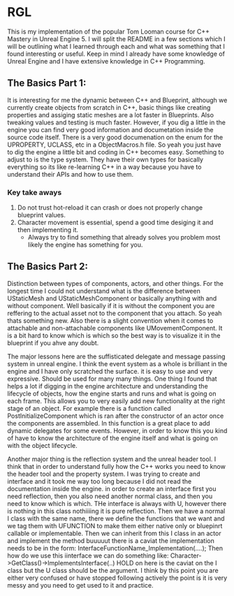 # RGL

This is my implementation of the popular Tom Looman course for C++ Mastery in Unreal Engine 5.
I will split the README in a few sections which I will be outlining what I learned through each
and what was something that I found interesting or useful. Keep in mind I already have some knowledge
of Unreal Engine and I have extensive knowledge in C++ Programming.

## The Basics Part 1:
It is interesting for me the dynamic between C++ and Blueprint, although we currently create
objects from scratch in C++, basic things like creating properties and assiging static meshes
are a lot faster in Blueprints. Also tweaking values and testing is much faster. However, if you
dig a little in the engine you can find very good information and documetation inside the source code
itself. There is a very good documenation on the enum for the UPROPERTY, UCLASS, etc in a ObjectMacros.h
file. So yeah you just have to dig the engine a little bit and coding in C++ becomes easy. Something
to adjust to is the type system. They have their own types for basically everything so its like re-learning
C++ in a way because you have to understand their APIs and how to use them.

### Key take aways
1. Do not trust hot-reload it can crash or does not properly change blueprint values.
2. Character movement is essential, spend a good time desiging it and then implementing it.
	- Always try to find something that already solves you problem most likely the engine has something for you.


## The Basics Part 2:
Distinction between types of components, actors, and other things. For the longest time I could not understand
what is the difference between UStaticMesh and UStaticMeshComponent or basically anything with and without component.
Well basically if it is without the component you are reffering to the actual asset not to the component that you attach.
So yeah thats something new. Also there is a slight convention when it comes to attachable and non-attachable components like
UMovementComponent. It is a bit hard to know which is which so the best way is to visualize it in the blueprint if you ahve any doubt.

The major lessons here are the suffisticated delegate and message passing system in unreal engine. I think the event system as a whole is brilliant
in the engine and I have only scratched the surface. it is easy to use and very expressive. Should be used for many many things. One thing
I found that helps a lot if digging in the engine architecture and understanding the lifecycle of objects, how the engine starts and runs and
what is going on each frame. This allows you to very easily add new functionality at the right stage of an object. For example there is a function called
PostInitializeComponent which is ran after the constructor of an actor once the components are assembled. In this function is a great place
to add dynamic delegates for some events. However, in order to know this you kind of have to know the architecture of the engine itself and what is going
on with the object lifecycle.

Another major thing is the reflection system and the unreal header tool. I think that in order to understand fully how the C++ works you need to
know the header tool and the property system. I was trying to create and interface and it took me way too long because I did not read the documentation
inside the engine. in order to create an interface first you need reflection, then you also need another normal class, and then you need to know which is which.
THe interface is always with U, however there is nothing in this class nothiiiing it is pure reflection. Then we have a normal I class with the same name,
there we define the functions that we want and we tag them with UFUNCTION to make them either native only or bluepinrt callable or implementable. Then
we can inherit from this I class in an actor and implement the method buuuuut there is a caviat the implementation needs to be in the form:
InterfaceFunctionName_Implementation(....); Then how do we use this iinterface we can do something like: Character->GetClass()->ImplementsInterface(..)
HOLD on here is the caviat on the I class but the U class should be the argument. I think by this point you are either very confused or have stopped following actively
the point is it is very messy and you need to get used to it and practice.

